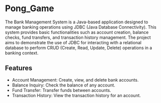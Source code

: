 # Pong_Game

The Bank Management System is a Java-based application designed to manage banking operations using JDBC (Java Database Connectivity). This system provides basic functionalities such as account creation, balance checks, fund transfers, and transaction history management. The project aims to demonstrate the use of JDBC for interacting with a relational database to perform CRUD (Create, Read, Update, Delete) operations in a banking context.

## Features

- Account Management: Create, view, and delete bank accounts.
- Balance Inquiry: Check the balance of any account.
- Fund Transfer: Transfer funds between accounts.
- Transaction History: View the transaction history for an account.

